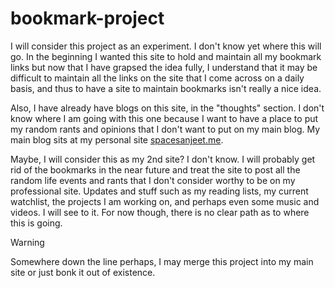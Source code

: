 # bookmark-project

I will consider this project as an experiment. I don't know yet where this will go. In the beginning I wanted this site to hold and maintain all my bookmark links but now that I have grapsed the idea fully, I understand that it may be difficult to maintain all the links on the site that I come across on a daily basis, and thus to have a site to maintain bookmarks isn't really a nice idea.

Also, I have already have blogs on this site, in the "thoughts" section. I don't know where I am going with this one because I want to have a place to put my random rants and opinions that I don't want to put on my main blog. My main blog sits at my personal site [spacesanjeet.me](https://spacesanjeet.me/).

Maybe, I will consider this as my 2nd site? I don't know. I will probably get rid of the bookmarks in the near future and treat the site to post all the random life events and rants that I don't consider worthy to be on my professional site. Updates and stuff such as my reading lists, my current watchlist, the projects I am working on, and perhaps even some music and videos. I will see to it. For now though, there is no clear path as to where this is going.

> [!WARNING]
> Somewhere down the line perhaps, I may merge this project into my main site or just bonk it out of existence.